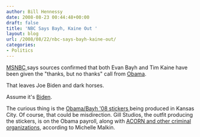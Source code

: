 ```yaml
---
author: Bill Hennessy
date: 2008-08-23 00:44:48+00:00
draft: false
title: 'NBC Says Bayh, Kaine Out '
layout: blog
url: /2008/08/22/nbc-says-bayh-kaine-out/
categories:
- Politics
---
```


[MSNBC ](https://www.msnbc.msn.com/id/26336195/)says sources confirmed that both Evan Bayh and Tim Kaine have been given the "thanks, but no thanks" call from [Obama](https://hennessysview.com/2008/08/18/the-absolution-candidate/).

That leaves Joe Biden and dark horses.

Assume it's [Biden](https://wizbangblog.com/content/2008/08/22/more-speculation-on-obamas-vp.php).

The curious thing is the [Obama/Bayh '08 stickers ](https://gatewaypundit.blogspot.com/2008/08/obama-bayh-liveblogging-from-gill.html)being produced in Kansas City.  Of course, that could be misdirection.  Gill Studios, the outfit producing the stickers, is on the Obama payroll, along with [ACORN and other criminal organizations](https://michellemalkin.com/2008/08/22/acorn-watch-pt-ii-obama-hid-800000-payment-to-acorn-through-citizen-services-inc/), according to Michelle Malkin.

